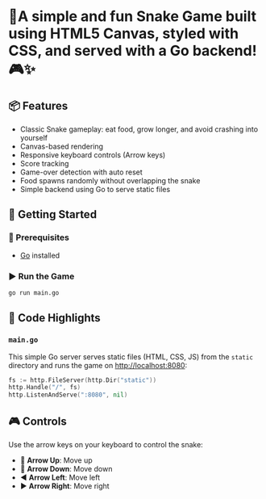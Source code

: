 # 🐍A simple and fun **Snake Game** built using HTML5 Canvas, styled with CSS, and served with a Go backend! 🎮✨

## 📦 Features

- Classic Snake gameplay: eat food, grow longer, and avoid crashing into yourself
- Canvas-based rendering
- Responsive keyboard controls (Arrow keys)
- Score tracking
- Game-over detection with auto reset
- Food spawns randomly without overlapping the snake
- Simple backend using Go to serve static files

## 🚀 Getting Started

### 🔧 Prerequisites

- [Go](https://golang.org/dl/) installed

### ▶️ Run the Game

```bash
go run main.go
```

## 📄 Code Highlights

### `main.go`

This simple Go server serves static files (HTML, CSS, JS) from the `static` directory and runs the game on [http://localhost:8080](http://localhost:8080):

```go
fs := http.FileServer(http.Dir("static"))
http.Handle("/", fs)
http.ListenAndServe(":8080", nil)
```
## 🎮 Controls

Use the arrow keys on your keyboard to control the snake:

- 🔼 **Arrow Up**: Move up
- 🔽 **Arrow Down**: Move down
- ◀️ **Arrow Left**: Move left
- ▶️ **Arrow Right**: Move right



